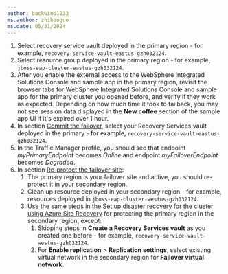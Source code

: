 ```yaml
---
author: backwind1233
ms.author: zhihaoguo
ms.date: 05/31/2024
---
```


1. Select recovery service vault deployed in the primary region - for example, `recovery-service-vault-eastus-gzh032124`.
1. Select resource group deployed in the primary region - for example, `jboss-eap-cluster-eastus-gzh032124`.
1. After you enable the external access to the WebSphere Integrated Solutions Console and sample app in the primary region, revisit the browser tabs for WebSphere Integrated Solutions Console and sample app for the primary cluster you opened before, and verify if they work as expected. Depending on how much time it took to failback, you may not see session data displayed in the **New coffee** section of the sample app UI if it's expired over 1 hour.
1. In section [Commit the failover](#commit-the-failover), select your Recovery Services vault deployed in the primary - for example, `recovery-service-vault-eastus-gzh032124`.
1. In the Traffic Manager profile, you should see that endpoint *myPrimaryEndpoint* becomes *Online* and endpoint *myFailoverEndpoint* becomes *Degraded*.
1. In section [Re-protect the failover site](#re-protect-the-failover-site):
    1. The primary region is your failover site and active, you should re-protect it in your secondary region.
    1. Clean up resource deployed in your secondary region - for example, resources deployed in `jboss-eap-cluster-westus-gzh032124`.
    1. Use the same steps in the [Set up disaster recovery for the cluster using Azure Site Recovery](#set-up-disaster-recovery-for-the-cluster-using-azure-site-recovery) for protecting the primary region in the secondary region, except:
        1. Skipping steps in **Create a Recovery Services vault** as you created one before - for example, `recovery-service-vault-westus-gzh032124`.
        1. For **Enable replication** > **Replication settings**, select existing virtual network in the secondary region for **Failover virtual network**.